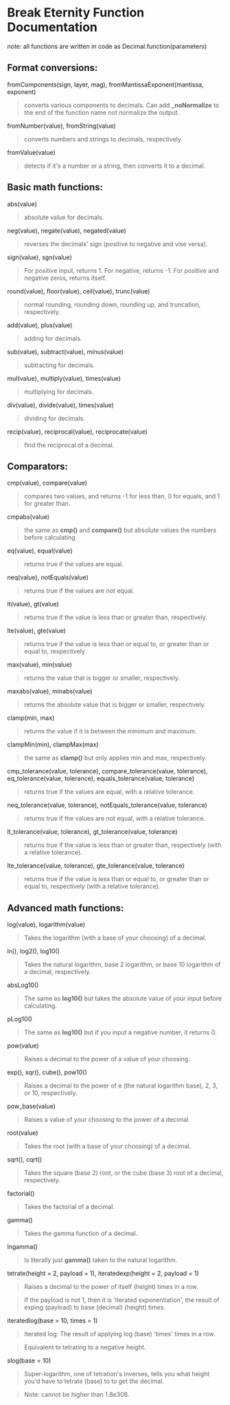 # Break Eternity Function Documentation

note: all functions are written in code as Decimal.function(parameters)

## Format conversions:

fromComponents(sign, layer, mag), fromMantissaExponent(mantissa, exponent)

> converts various components to decimals. Can add <b>_noNormalize</b> to the end of the function name not normalize the output.

fromNumber(value), fromString(value)

> converts numbers and strings to decimals, respectively.

fromValue(value)

> detects if it's a number or a string, then converts it to a decimal.

## Basic math functions:

abs(value)

> absolute value for decimals.

neg(value), negate(value), negated(value)

> reverses the decimals' sign (positive to negative and vise versa).

sign(value), sgn(value)

> For positive input, returns 1. For negative, returns -1. For positive and negative zeros, returns itself.

round(value), floor(value), ceil(value), trunc(value)

> normal rounding, rounding down, rounding up, and truncation, respectively.

add(value), plus(value)

> adding for decimals.

sub(value), subtract(value), minus(value)

> subtracting for decimals.

mul(value), multiply(value), times(value)

> multiplying for decimals.

div(value), divide(value), times(value)

> dividing for decimals.

recip(value), reciprocal(value), reciprocate(value)

> find the reciprocal of a decimal.

## Comparators:

cmp(value), compare(value)

> compares two values, and returns -1 for less than, 0 for equals, and 1 for greater than.

cmpabs(value)

> the same as <b>cmp()</b> and <b>compare()</b> but absolute values the numbers before calculating

eq(value), equal(value)

> returns true if the values are equal.

neq(value), notEquals(value)

> returns true if the values are not equal.

lt(value), gt(value)

> returns true if the value is less than or greater than, respectively.

lte(value), gte(value)

> returns true if the value is less than or equal to, or greater than or equal to, respectively.

max(value), min(value)

> returns the value that is bigger or smaller, respectively.

maxabs(value), minabs(value)

> returns the absolute value that is bigger or smaller, respectively.

clamp(min, max)

> returns the value if it is between the minimum and maximum.

clampMin(min), clampMax(max)

> the same as <b>clamp()</b> but only applies min and max, respectively.

cmp_tolerance(value, tolerance), compare_tolerance(value, tolerance), eq_tolerance(value, tolerance), equals_tolerance(value, tolerance)

> returns true if the values are equal, with a relative tolerance.

neq_tolerance(value, tolerance), notEquals_tolerance(value, tolerance)

> returns true if the values are not equal, with a relative tolerance.

lt_tolerance(value, tolerance), gt_tolerance(value, tolerance)

> returns true if the value is less than or greater than, respectively (with a relative tolerance).

lte_tolerance(value, tolerance), gte_tolerance(value, tolerance)

> returns true if the value is less than or equal to, or greater than or equal to, respectively (with a relative tolerance).

## Advanced math functions:

log(value), logarithm(value)

> Takes the logarithm (with a base of your choosing) of a decimal.

ln(), log2(), log10()

> Takes the natural logarithm, base 2 logarithm, or base 10 logarithm of a decimal, respectively.

absLog10()

> The same as <b>log10()</b> but takes the absolute value of your input before calculating.

pLog10()

> The same as <b>log10()</b> but if you input a negative number, it returns 0.

pow(value)

> Raises a decimal to the power of a value of your choosing.

exp(), sqr(), cube(), pow10()

> Raises a decimal to the power of e (the natural logarithm base), 2, 3, or 10, respectively.

pow_base(value)

> Raises a value of your choosing to the power of a decimal.

root(value)

> Takes the root (with a base of your choosing) of a decimal.

sqrt(), cqrt()

> Takes the square (base 2) root, or the cube (base 3) root of a decimal, respectively.

factorial()

> Takes the factorial of a decimal.

gamma()

> Takes the gamma function of a decimal.

lngamma()

> Is literally just <b>gamma()</b> taken to the natural logarithm.

tetrate(height = 2, payload = 1), iteratedexp(height = 2, payload = 1)

> Raises a decimal to the power of itself (height) times in a row.

> If the payload is not 1, then it is 'iterated exponentiation', the result of exping (payload) to base (decimal) (height) times.

iteratedlog(base = 10, times = 1)

> Iterated log: The result of applying log (base) 'times' times in a row.

> Equivalent to tetrating to a negative height.

slog(base = 10)

> Super-logarithm, one of tetration's inverses, tells you what height you'd have to tetrate (base) to to get the decimal.

> Note: cannot be higher than 1.8e308.
